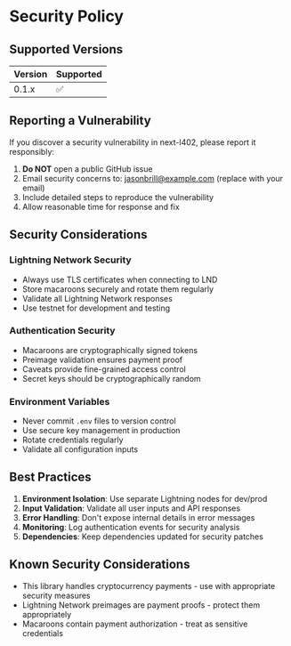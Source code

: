 # Security Policy

## Supported Versions

| Version | Supported          |
| ------- | ------------------ |
| 0.1.x   | :white_check_mark: |

## Reporting a Vulnerability

If you discover a security vulnerability in next-l402, please report it responsibly:

1. **Do NOT** open a public GitHub issue
2. Email security concerns to: jasonbrill@example.com (replace with your email)
3. Include detailed steps to reproduce the vulnerability
4. Allow reasonable time for response and fix

## Security Considerations

### Lightning Network Security
- Always use TLS certificates when connecting to LND
- Store macaroons securely and rotate them regularly
- Validate all Lightning Network responses
- Use testnet for development and testing

### Authentication Security
- Macaroons are cryptographically signed tokens
- Preimage validation ensures payment proof
- Caveats provide fine-grained access control
- Secret keys should be cryptographically random

### Environment Variables
- Never commit `.env` files to version control
- Use secure key management in production
- Rotate credentials regularly
- Validate all configuration inputs

## Best Practices

1. **Environment Isolation**: Use separate Lightning nodes for dev/prod
2. **Input Validation**: Validate all user inputs and API responses
3. **Error Handling**: Don't expose internal details in error messages
4. **Monitoring**: Log authentication events for security analysis
5. **Dependencies**: Keep dependencies updated for security patches

## Known Security Considerations

- This library handles cryptocurrency payments - use with appropriate security measures
- Lightning Network preimages are payment proofs - protect them appropriately
- Macaroons contain payment authorization - treat as sensitive credentials
